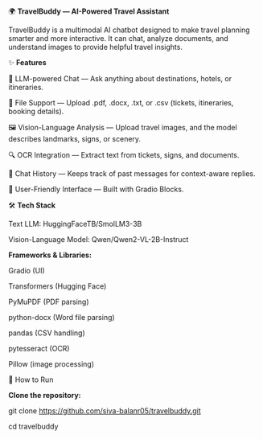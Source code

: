 🌍 **TravelBuddy — AI-Powered Travel Assistant**

TravelBuddy is a multimodal AI chatbot designed to make travel planning smarter and more interactive.
It can chat, analyze documents, and understand images to provide helpful travel insights.

✨ **Features**

🧠 LLM-powered Chat — Ask anything about destinations, hotels, or itineraries.

📂 File Support — Upload .pdf, .docx, .txt, or .csv (tickets, itineraries, booking details).

🖼️ Vision-Language Analysis — Upload travel images, and the model describes landmarks, signs, or scenery.

🔍 OCR Integration — Extract text from tickets, signs, and documents.

💬 Chat History — Keeps track of past messages for context-aware replies.

🎨 User-Friendly Interface — Built with Gradio Blocks.

🛠️ **Tech Stack**

Text LLM: HuggingFaceTB/SmolLM3-3B

Vision-Language Model: Qwen/Qwen2-VL-2B-Instruct

**Frameworks & Libraries:**

Gradio (UI)

Transformers (Hugging Face)

PyMuPDF (PDF parsing)

python-docx (Word file parsing)

pandas (CSV handling)

pytesseract (OCR)

Pillow (image processing)

🚀 How to Run

**Clone the repository:**

git clone https://github.com/siva-balanr05/travelbuddy.git

cd travelbuddy




